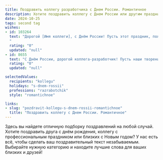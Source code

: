 ```yaml
---
title: Поздравить коллегу разработчика с Днем России. Романтичное
description: Хотите поздравить коллегу с Днем России или другим праздником? Наш ИИ создаст незабываемое поздравление, а вы обязательно выделитесь среди других.  
date: 2024-10-25
tags: second tag
wishes:
- id: 103264
  text: "Дорогой [Имя коллеги], с Днём России! Пусть этот праздник, полный света и гордости за нашу страну, станет для тебя символом новых свершений и вдохновения.  Как разработчик, ты творишь будущее, и  твоё умение создавать красоту из кода – истинное  искусство,  которое я бесконечно ценю. Желаю тебе, чтобы в твоей жизни, как и в твоих программах, всегда царила гармония,  а  в сердце жила  неугасимая  любовь к своему делу и к Родине.
  "
  rating: "0"
  updated: "null"
- id: 8655
  text: "С Днём России, дорогой коллега-разработчик! Пусть наши творения, словно звёзды на небосклоне, указывают путь к цифровым горизонтам. Желаю вдохновения и неудержимого потока идей, ярких интерфейсов и надёжных систем. Будем вместе творить цифровую историю нашей великой страны!"
  rating: "0"
  updated: "null"

selectedValues:
  recipients: "kollegu"
  holidays: "s-dnem-rossii"
  professions: "razrabotchik"
  style: "romantichnoe"

links:
- slug: "pozdravit-kollegu-s-dnem-rossii-romantichnoe"
  title: "Поздравить коллегу с Днем России. Романтичное"
---
```


Здесь вы найдете отличную подборку поздравлений на любой случай.
Хотите поздравить друга с днём рождения, коллегу с профессиональным праздником или близких с Новым годом? У нас есть всё, чтобы сделать ваш поздравительный текст незабываемым. Выбирайте нужную категорию и находите лучшие слова для ваших близких и друзей!
